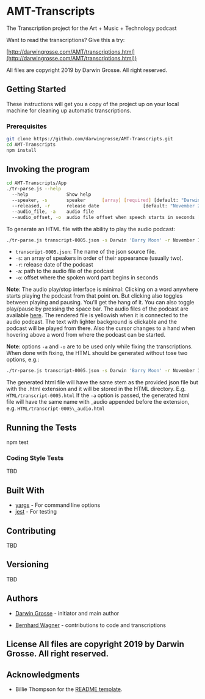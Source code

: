 # AMT-Transcripts
The Transcription project for the Art + Music + Technology podcast

Want to read the transcriptions? Give this a try:

[http://darwingrosse.com/AMT/transcriptions.html](http://darwingrosse.com/AMT/transcriptions.html))

All files are copyright 2019 by Darwin Grosse. All right reserved.

## Getting Started

These instructions will get you a copy of the project up on your local machine for cleaning up automatic transcriptions.

### Prerequisites

```bash
git clone https://github.com/darwingrosse/AMT-Transcripts.git
cd AMT-Transcripts
npm install
```

## Invoking the program
```bash
cd AMT-Transcripts/App
./tr-parse.js --help
  --help              Show help                                        [boolean]
  --speaker, -s       speaker      [array] [required] [default: "Darwin Grosse"]
  --released, -r      release date                [default: "November 25, 2019"]
  --audio_file, -a    audio file
  --audio_offset, -o  audio file offset when speech starts in seconds [float]
```

To generate an HTML file with the ability to play the audio podcast:

```bash
./tr-parse.js transcript-0005.json -s Darwin 'Barry Moon' -r November 10, 2013 -a path_to_podcast_audio/Podcast_005_BMoon.mp3 -o 6.1
```
* `transcript-0005.json`: The name of the json source file.
* `-s`: an array of speakers in order of their appearance (usually two).
* `-r`: release date of the podcast
* `-a`: path to the audio file of the podcast
* `-o`: offset where the spoken word part begins in seconds

**Note**: The audio play/stop interface is minimal: Clicking on a word anywhere starts playing the podcast from that point on. But clicking also toggles between playing and pausing. You'll get the hang of it. You can also toggle play/pause by pressing the space bar. The audio files of the podcast are available [here](http://artmusictech.libsyn.com/). The rendered file is yellowish when it is connected to the audio podcast. The text with lighter background is clickable and the podcast will be played from there. Also the cursor changes to a hand when hovering above a word from where the podcast can be started.

**Note**: options `-a` and `-o` are to be used only while fixing the transcriptions.
When done with fixing, the HTML should be generated without tose two options,
e.g.:

```bash
./tr-parse.js transcript-0005.json -s Darwin 'Barry Moon' -r November 10, 2013
```

The generated html file will have the same stem as the provided json file but with the
.html extension and it will be stored in the HTML directory. E.g. 
`HTML/transcript-0005.html`
If the `-a` option is passed, the generated html file will have the same name with \_audio
appended before the extension, e.g. `HTML/transcript-0005\_audio.html`

## Running the Tests

npm test

### Coding Style Tests

TBD

## Built With

* [yargs](https://github.com/yargs/yargs) - For command line options
* [jest](https://jestjs.io/) - For testing

## Contributing

TBD

## Versioning

TBD

## Authors

* [Darwin Grosse](http://www.darwingrosse.com/) - initiator and main author

* [Bernhard Wagner](http://bernhardwagner.net) - contributions to code and transcriptions

## License All files are copyright 2019 by Darwin Grosse. All right reserved.

## Acknowledgments

* Billie Thompson for the [README template](https://gist.github.com/PurpleBooth).
